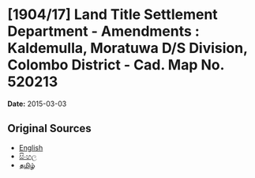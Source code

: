 # [1904/17] Land Title Settlement Department - Amendments : Kaldemulla, Moratuwa D/S Division, Colombo District - Cad. Map No. 520213

**Date:** 2015-03-03

## Original Sources

- [English](https://documents.gov.lk/view/extra-gazettes/2015/3/1904-17_E.pdf)
- [සිංහල](https://documents.gov.lk/view/extra-gazettes/2015/3/1904-17_S.pdf)
- [தமிழ்](https://documents.gov.lk/view/extra-gazettes/2015/3/1904-17_T.pdf)
